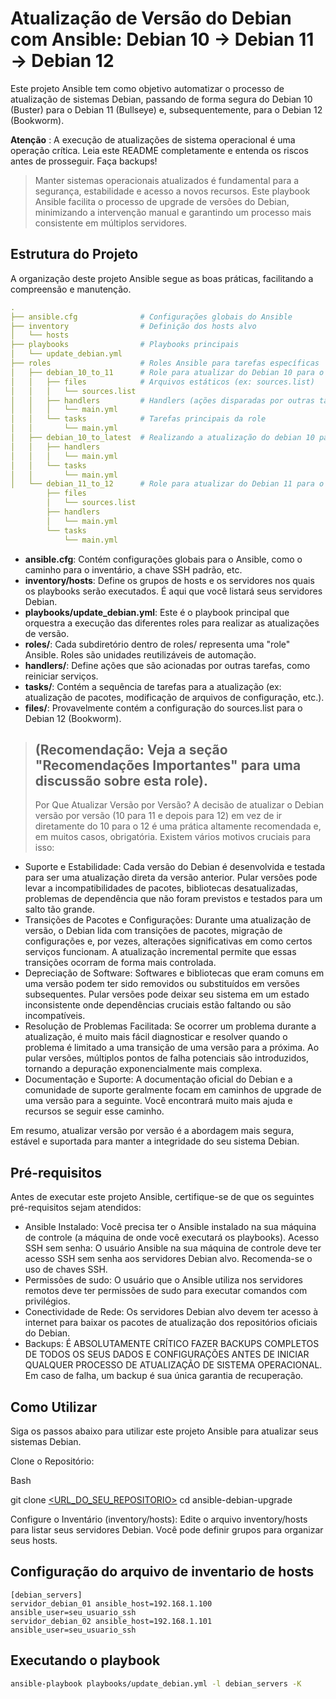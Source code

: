 # Atualização de Versão do Debian com Ansible: Debian 10 -> Debian 11 -> Debian 12
Este projeto Ansible tem como objetivo automatizar o processo de atualização de sistemas Debian, passando de forma segura do Debian 10 (Buster) para o Debian 11 (Bullseye) e, subsequentemente, para o Debian 12 (Bookworm).

**Atenção** : A execução de atualizações de sistema operacional é uma operação crítica. Leia este README completamente e entenda os riscos antes de prosseguir. Faça backups!

> Manter sistemas operacionais atualizados é fundamental para a segurança, estabilidade e acesso a novos recursos. Este playbook Ansible facilita o processo de upgrade de versões do Debian, minimizando a intervenção manual e garantindo um processo mais consistente em múltiplos servidores.

## Estrutura do Projeto
A organização deste projeto Ansible segue as boas práticas, facilitando a compreensão e manutenção.

```yaml
.
├── ansible.cfg              # Configurações globais do Ansible
├── inventory                # Definição dos hosts alvo
│   └── hosts
├── playbooks                # Playbooks principais
│   └── update_debian.yml
├── roles                    # Roles Ansible para tarefas específicas
│   ├── debian_10_to_11      # Role para atualizar do Debian 10 para o Debian 11
│   │   ├── files            # Arquivos estáticos (ex: sources.list)
│   │   │   └── sources.list
│   │   ├── handlers         # Handlers (ações disparadas por outras tarefas)
│   │   │   └── main.yml
│   │   └── tasks            # Tarefas principais da role
│   │       └── main.yml
│   ├── debian_10_to_latest  # Realizando a atualização do debian 10 para últimas versões de pacotes (apt-get upgrade -y)
│   │   ├── handlers
│   │   │   └── main.yml
│   │   └── tasks
│   │       └── main.yml
│   └── debian_11_to_12      # Role para atualizar do Debian 11 para o Debian 12
        ├── files
        │   └── sources.list
        ├── handlers
        │   └── main.yml
        └── tasks
            └── main.yml

```

- **ansible.cfg**: Contém configurações globais para o Ansible, como o caminho para o inventário, a chave SSH padrão, etc.
- **inventory/hosts**: Define os grupos de hosts e os servidores nos quais os playbooks serão executados. É aqui que você listará seus servidores Debian.
- **playbooks/update_debian.yml**: Este é o playbook principal que orquestra a execução das diferentes roles para realizar as atualizações de versão.
- **roles/**: Cada subdiretório dentro de roles/ representa uma "role" Ansible. Roles são unidades reutilizáveis de automação.
- **handlers/**: Define ações que são acionadas por outras tarefas, como reiniciar serviços.
- **tasks/**: Contém a sequência de tarefas para a atualização (ex: atualização de pacotes, modificação de arquivos de configuração, etc.).
- **files/**: Provavelmente contém a configuração do sources.list para o Debian 12 (Bookworm).

> ## (Recomendação: Veja a seção "Recomendações Importantes" para uma discussão sobre esta role).
> Por Que Atualizar Versão por Versão?
> A decisão de atualizar o Debian versão por versão (10 para 11 e depois para 12) em vez de ir diretamente do 10 para o 12 é uma prática altamente recomendada e, em muitos casos, obrigatória. Existem vários motivos cruciais para isso:

- Suporte e Estabilidade: Cada versão do Debian é desenvolvida e testada para ser uma atualização direta da versão anterior. Pular versões pode levar a incompatibilidades de pacotes, bibliotecas desatualizadas, problemas de dependência que não foram previstos e testados para um salto tão grande.
- Transições de Pacotes e Configurações: Durante uma atualização de versão, o Debian lida com transições de pacotes, migração de configurações e, por vezes, alterações significativas em como certos serviços funcionam. A atualização incremental permite que essas transições ocorram de forma mais controlada.
- Depreciação de Software: Softwares e bibliotecas que eram comuns em uma versão podem ter sido removidos ou substituídos em versões subsequentes. Pular versões pode deixar seu sistema em um estado inconsistente onde dependências cruciais estão faltando ou são incompatíveis.
- Resolução de Problemas Facilitada: Se ocorrer um problema durante a atualização, é muito mais fácil diagnosticar e resolver quando o problema é limitado a uma transição de uma versão para a próxima. Ao pular versões, múltiplos pontos de falha potenciais são introduzidos, tornando a depuração exponencialmente mais complexa.
- Documentação e Suporte: A documentação oficial do Debian e a comunidade de suporte geralmente focam em caminhos de upgrade de uma versão para a seguinte. Você encontrará muito mais ajuda e recursos se seguir esse caminho.

Em resumo, atualizar versão por versão é a abordagem mais segura, estável e suportada para manter a integridade do seu sistema Debian.

## Pré-requisitos
Antes de executar este projeto Ansible, certifique-se de que os seguintes pré-requisitos sejam atendidos:

- Ansible Instalado: Você precisa ter o Ansible instalado na sua máquina de controle (a máquina de onde você executará os playbooks).
Acesso SSH sem senha: O usuário Ansible na sua máquina de controle deve ter acesso SSH sem senha aos servidores Debian alvo. Recomenda-se o uso de chaves SSH.
- Permissões de sudo: O usuário que o Ansible utiliza nos servidores remotos deve ter permissões de sudo para executar comandos com privilégios.
- Conectividade de Rede: Os servidores Debian alvo devem ter acesso à internet para baixar os pacotes de atualização dos repositórios oficiais do Debian.
- Backups: É ABSOLUTAMENTE CRÍTICO FAZER BACKUPS COMPLETOS DE TODOS OS SEUS DADOS E CONFIGURAÇÕES ANTES DE INICIAR QUALQUER PROCESSO DE ATUALIZAÇÃO DE SISTEMA OPERACIONAL. Em caso de falha, um backup é sua única garantia de recuperação.


## Como Utilizar
Siga os passos abaixo para utilizar este projeto Ansible para atualizar seus sistemas Debian.

Clone o Repositório:

Bash

git clone [<URL_DO_SEU_REPOSITORIO>](https://github.com/GabrielHespanhol/ansible-debian-upgrade.git)
cd ansible-debian-upgrade

Configure o Inventário (inventory/hosts):
Edite o arquivo inventory/hosts para listar seus servidores Debian. Você pode definir grupos para organizar seus hosts.

## Configuração do arquivo de inventario de hosts
```Ini, TOML
[debian_servers]
servidor_debian_01 ansible_host=192.168.1.100 ansible_user=seu_usuario_ssh
servidor_debian_02 ansible_host=192.168.1.101 ansible_user=seu_usuario_ssh
```

## Executando o playbook
```bash
ansible-playbook playbooks/update_debian.yml -l debian_servers -K
```